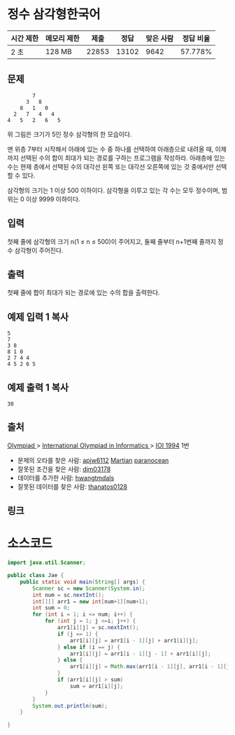 # 정수 삼각형한국어   

| 시간 제한 | 메모리 제한 | 제출  | 정답  | 맞은 사람 | 정답 비율 |
| --------- | ----------- | ----- | ----- | --------- | --------- |
| 2 초      | 128 MB      | 22853 | 13102 | 9642      | 57.778%   |

## 문제

```
        7
      3   8
    8   1   0
  2   7   4   4
4   5   2   6   5
```

위 그림은 크기가 5인 정수 삼각형의 한 모습이다.

맨 위층 7부터 시작해서 아래에 있는 수 중 하나를 선택하여 아래층으로 내려올 때, 이제까지 선택된 수의 합이 최대가 되는 경로를 구하는 프로그램을 작성하라. 아래층에 있는 수는 현재 층에서 선택된 수의 대각선 왼쪽 또는 대각선 오른쪽에 있는 것 중에서만 선택할 수 있다.

삼각형의 크기는 1 이상 500 이하이다. 삼각형을 이루고 있는 각 수는 모두 정수이며, 범위는 0 이상 9999 이하이다.

## 입력

첫째 줄에 삼각형의 크기 n(1 ≤ n ≤ 500)이 주어지고, 둘째 줄부터 n+1번째 줄까지 정수 삼각형이 주어진다.

## 출력

첫째 줄에 합이 최대가 되는 경로에 있는 수의 합을 출력한다.

## 예제 입력 1 복사

```
5
7
3 8
8 1 0
2 7 4 4
4 5 2 6 5
```

## 예제 출력 1 복사

```
30
```

## 출처

[Olympiad ](https://www.acmicpc.net/category/2)> [International Olympiad in Informatics ](https://www.acmicpc.net/category/99)> [IOI 1994](https://www.acmicpc.net/category/detail/541) 1번

- 문제의 오타를 찾은 사람: [apjw6112](https://www.acmicpc.net/user/apjw6112) [Martian](https://www.acmicpc.net/user/Martian) [paranocean](https://www.acmicpc.net/user/paranocean)
- 잘못된 조건을 찾은 사람: [djm03178](https://www.acmicpc.net/user/djm03178)
- 데이터를 추가한 사람: [hwangtmdals](https://www.acmicpc.net/user/hwangtmdals)
- 잘못된 데이터를 찾은 사람: [thanatos0128](https://www.acmicpc.net/user/thanatos0128)

## 링크

# 소스코드

```java
import java.util.Scanner;

public class Jae {
	public static void main(String[] args) {
		Scanner sc = new Scanner(System.in);
		int num = sc.nextInt();
		int[][] arr1 = new int[num+1][num+1];
		int sum = 0;
		for (int i = 1; i <= num; i++) {
			for (int j = 1; j <=i; j++) {
				arr1[i][j] = sc.nextInt();
				if (j == 1) {
					arr1[i][j] = arr1[i - 1][j] + arr1[i][j];
				} else if (i == j) {
					arr1[i][j] = arr1[i - 1][j - 1] + arr1[i][j];
				} else {
					arr1[i][j] = Math.max(arr1[i - 1][j], arr1[i - 1][j - 1]) + arr1[i][j];
				}
				if (arr1[i][j] > sum)
					sum = arr1[i][j];
			}
		}
		System.out.println(sum);
	}

}

```

